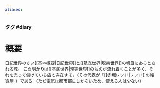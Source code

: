 ```yaml
---
aliases:
---
```

### タグ #diary 
# 概要
日記世界のさい[[基本概要|日記世界]]と[[基底世界|現実世界]]の境目にあるとされる城。
この明かりは[[基底世界|現実世界]]のものが流れ着くことが多く、それを売って儲けている店も存在する。（その代表が「[[赤堀レッド|レッド]]の雑貨屋」）である
（ただ電気は都市部にしかないため、使える人は少ない）